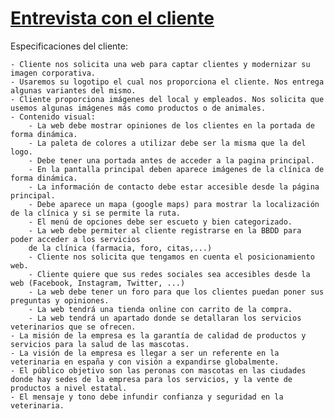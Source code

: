 # <u>**Entrevista con el cliente**</u>



Especificaciones del cliente: 

	- Cliente nos solicita una web para captar clientes y modernizar su imagen corporativa.
	- Usaremos su logotipo el cual nos proporciona el cliente. Nos entrega algunas variantes del mismo.
	- Cliente proporciona imágenes del local y empleados. Nos solicita que usemos algunas imágenes más como productos o de animales.
	- Contenido visual:
		- La web debe mostrar opiniones de los clientes en la portada de forma dinámica.
		- La paleta de colores a utilizar debe ser la misma que la del logo.
		- Debe tener una portada antes de acceder a la pagina principal.
		- En la pantalla principal deben aparece imágenes de la clínica de forma dinámica.
		- La información de contacto debe estar accesible desde la página principal.
		- Debe aparece un mapa (google maps) para mostrar la localización de la clínica y si se permite la ruta.
		- El menú de opciones debe ser escueto y bien categorizado.
		- La web debe permiter al cliente registrarse en la BBDD para poder acceder a los servicios 
		de la clínica (farmacia, foro, citas,...)
		- Cliente nos solicita que tengamos en cuenta el posicionamiento web.
		- Cliente quiere que sus redes sociales sea accesibles desde la web (Facebook, Instagram, Twitter, ...)
		- La web debe tener un foro para que los clientes puedan poner sus preguntas y opiniones.
		- La web tendrá una tienda online con carrito de la compra.
		- La web tendrá un apartado donde se detallaran los servicios veterinarios que se ofrecen.
	- La misión de la empresa es la garantía de calidad de productos y servicios para la salud de las mascotas.
	- La visión de la empresa es llegar a ser un referente en la veterinaria en españa y con visión a expandirse globalmente.
	- El público objetivo son las peronas con mascotas en las ciudades donde hay sedes de la empresa para los servicios, y la vente de productos a nivel estatal.
	- El mensaje y tono debe infundir confianza y seguridad en la veterinaria.

